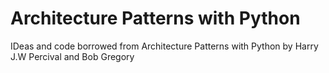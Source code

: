 # Architecture Patterns with Python

IDeas and code borrowed from Architecture Patterns with Python by Harry J.W Percival and Bob Gregory
